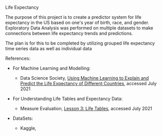 Life Expectancy

The purpose of this project is to create a predictor system for life expectancy in the US based on one's year of birth, race, and gender. Exploratory Data Analysis was performed on multiple datasets to make connections between life expectancy trends and predictions. 

The plan is for this to be completed by utilizing grouped life expectancy time series data as well as individual data 


References: 
* For Machine Learning and Modelling: 
    * Data Science Society, [Using Machine Learning to Explain and Predict the Life Expectancy of Different Countries](https://www.datasciencesociety.net/using-machine-learning-to-explain-and-predict-the-life-expectancy-of-different-countries/), accessed July 2021

* For Understanding Life Tables and Expectancy Data: 
    * Measure Evaluation, [Lesson 3: Life Tables](https://www.measureevaluation.org/resources/training/online-courses-and-resources/non-certificate-courses-and-mini-tutorials/multiple-decrement-life-tables/lesson-3.html), accessed July 2021

* DataSets: 
    * Kaggle, 

